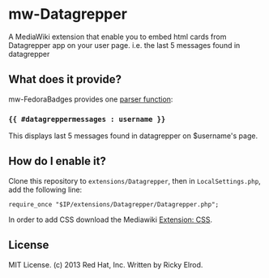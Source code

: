 # mw-Datagrepper

A MediaWiki extension that enable you to embed html cards from Datagrepper app on your user page. i.e. the last 5 messages found in datagrepper

## What does it provide?

mw-FedoraBadges provides one
[parser function](https://www.mediawiki.org/wiki/Manual:Parser_functions):

### `{{ #datagreppermessages : username }}`

This displays last 5 messages found in datagrepper on $username's page. 

## How do I enable it?

Clone this repository to `extensions/Datagrepper`, then in `LocalSettings.php`,
add the following line:

```
require_once "$IP/extensions/Datagrepper/Datagrepper.php";
```
In order to add CSS download the Mediawiki [Extension: CSS](http://www.mediawiki.org/wiki/Extension:CSS).

## License

MIT License. (c) 2013 Red Hat, Inc.
Written by Ricky Elrod.



